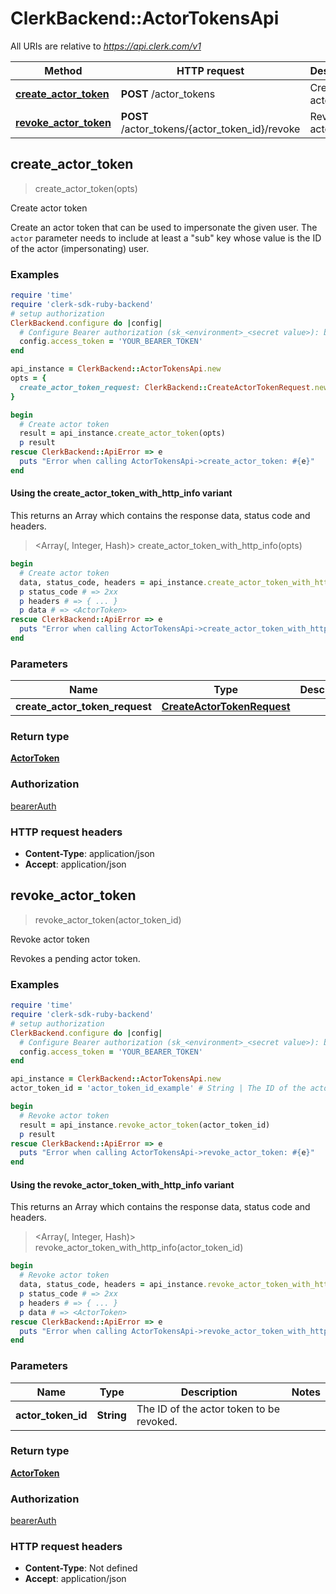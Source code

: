 # ClerkBackend::ActorTokensApi

All URIs are relative to *https://api.clerk.com/v1*

| Method | HTTP request | Description |
| ------ | ------------ | ----------- |
| [**create_actor_token**](ActorTokensApi.md#create_actor_token) | **POST** /actor_tokens | Create actor token |
| [**revoke_actor_token**](ActorTokensApi.md#revoke_actor_token) | **POST** /actor_tokens/{actor_token_id}/revoke | Revoke actor token |


## create_actor_token

> <ActorToken> create_actor_token(opts)

Create actor token

Create an actor token that can be used to impersonate the given user. The `actor` parameter needs to include at least a \"sub\" key whose value is the ID of the actor (impersonating) user.

### Examples

```ruby
require 'time'
require 'clerk-sdk-ruby-backend'
# setup authorization
ClerkBackend.configure do |config|
  # Configure Bearer authorization (sk_<environment>_<secret value>): bearerAuth
  config.access_token = 'YOUR_BEARER_TOKEN'
end

api_instance = ClerkBackend::ActorTokensApi.new
opts = {
  create_actor_token_request: ClerkBackend::CreateActorTokenRequest.new({user_id: 'user_id_example', actor: {"sub":"user_2OEpKhcCN1Lat9NQ0G6puh7q5Rb"}}) # CreateActorTokenRequest | 
}

begin
  # Create actor token
  result = api_instance.create_actor_token(opts)
  p result
rescue ClerkBackend::ApiError => e
  puts "Error when calling ActorTokensApi->create_actor_token: #{e}"
end
```

#### Using the create_actor_token_with_http_info variant

This returns an Array which contains the response data, status code and headers.

> <Array(<ActorToken>, Integer, Hash)> create_actor_token_with_http_info(opts)

```ruby
begin
  # Create actor token
  data, status_code, headers = api_instance.create_actor_token_with_http_info(opts)
  p status_code # => 2xx
  p headers # => { ... }
  p data # => <ActorToken>
rescue ClerkBackend::ApiError => e
  puts "Error when calling ActorTokensApi->create_actor_token_with_http_info: #{e}"
end
```

### Parameters

| Name | Type | Description | Notes |
| ---- | ---- | ----------- | ----- |
| **create_actor_token_request** | [**CreateActorTokenRequest**](CreateActorTokenRequest.md) |  | [optional] |

### Return type

[**ActorToken**](ActorToken.md)

### Authorization

[bearerAuth](../README.md#bearerAuth)

### HTTP request headers

- **Content-Type**: application/json
- **Accept**: application/json


## revoke_actor_token

> <ActorToken> revoke_actor_token(actor_token_id)

Revoke actor token

Revokes a pending actor token.

### Examples

```ruby
require 'time'
require 'clerk-sdk-ruby-backend'
# setup authorization
ClerkBackend.configure do |config|
  # Configure Bearer authorization (sk_<environment>_<secret value>): bearerAuth
  config.access_token = 'YOUR_BEARER_TOKEN'
end

api_instance = ClerkBackend::ActorTokensApi.new
actor_token_id = 'actor_token_id_example' # String | The ID of the actor token to be revoked.

begin
  # Revoke actor token
  result = api_instance.revoke_actor_token(actor_token_id)
  p result
rescue ClerkBackend::ApiError => e
  puts "Error when calling ActorTokensApi->revoke_actor_token: #{e}"
end
```

#### Using the revoke_actor_token_with_http_info variant

This returns an Array which contains the response data, status code and headers.

> <Array(<ActorToken>, Integer, Hash)> revoke_actor_token_with_http_info(actor_token_id)

```ruby
begin
  # Revoke actor token
  data, status_code, headers = api_instance.revoke_actor_token_with_http_info(actor_token_id)
  p status_code # => 2xx
  p headers # => { ... }
  p data # => <ActorToken>
rescue ClerkBackend::ApiError => e
  puts "Error when calling ActorTokensApi->revoke_actor_token_with_http_info: #{e}"
end
```

### Parameters

| Name | Type | Description | Notes |
| ---- | ---- | ----------- | ----- |
| **actor_token_id** | **String** | The ID of the actor token to be revoked. |  |

### Return type

[**ActorToken**](ActorToken.md)

### Authorization

[bearerAuth](../README.md#bearerAuth)

### HTTP request headers

- **Content-Type**: Not defined
- **Accept**: application/json

